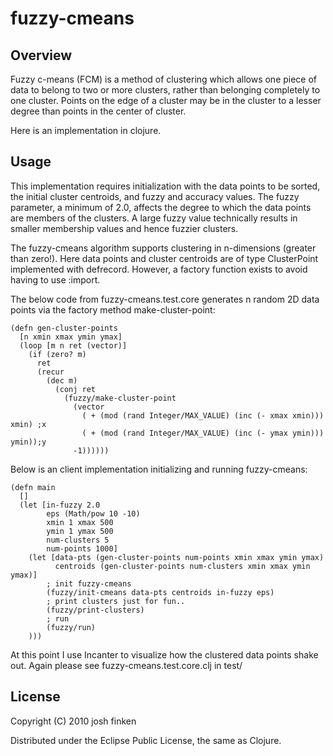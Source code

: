 # fuzzy-cmeans


## Overview
Fuzzy c-means (FCM) is a method of clustering which allows one piece of data 
to belong to two or more clusters, rather than belonging completely to one cluster. 
Points on the edge of a cluster may be in the cluster to a lesser degree than points 
in the center of cluster.

Here is an implementation in clojure.

## Usage

This implementation requires initialization with the data points to be sorted, 
the initial cluster centroids, and fuzzy and accuracy values.  The fuzzy parameter, a
minimum of 2.0, affects the degree to which the data points are members of the clusters.  A 
large fuzzy value technically results in smaller membership values and hence fuzzier 
clusters.

The fuzzy-cmeans algorithm supports clustering in n-dimensions (greater than zero!). Here
data points and cluster centroids are of type ClusterPoint implemented with defrecord.
However, a factory function exists to avoid having to use :import.

The below code from fuzzy-cmeans.test.core generates n random 2D data points via the
factory method make-cluster-point:

    (defn gen-cluster-points
      [n xmin xmax ymin ymax]
      (loop [m n ret (vector)]
        (if (zero? m)
          ret
          (recur
            (dec m)
              (conj ret
                (fuzzy/make-cluster-point
                  (vector
                    ( + (mod (rand Integer/MAX_VALUE) (inc (- xmax xmin))) xmin) ;x
                    ( + (mod (rand Integer/MAX_VALUE) (inc (- ymax ymin))) ymin));y
                  -1))))))

Below is an client implementation initializing and running fuzzy-cmeans: 

    (defn main
      []
      (let [in-fuzzy 2.0
            eps (Math/pow 10 -10)
            xmin 1 xmax 500
            ymin 1 ymax 500
            num-clusters 5
            num-points 1000]
        (let [data-pts (gen-cluster-points num-points xmin xmax ymin ymax)
              centroids (gen-cluster-points num-clusters xmin xmax ymin ymax)]
            ; init fuzzy-cmeans
            (fuzzy/init-cmeans data-pts centroids in-fuzzy eps)
            ; print clusters just for fun..
            (fuzzy/print-clusters)
            ; run 
            (fuzzy/run)
        )))

At this point I use Incanter to visualize how the clustered data points 
shake out.  Again please see fuzzy-cmeans.test.core.clj in test/

## License

Copyright (C) 2010 josh finken 

Distributed under the Eclipse Public License, the same as Clojure.
